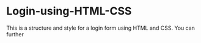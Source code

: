 # Login-using-HTML-CSS
This is a structure and style for a login form using HTML and CSS. You can further 

